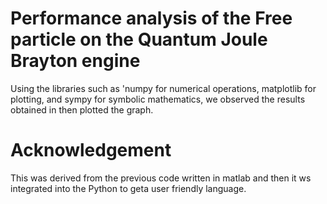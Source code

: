 # Performance analysis of the Free particle on the Quantum Joule Brayton engine

Using the libraries such as 'numpy for numerical operations, matplotlib for plotting, and sympy for symbolic mathematics, we observed the results obtained in then plotted the graph.

# Acknowledgement
This was derived from the previous code written in matlab and then it ws integrated into the Python to geta user friendly language.